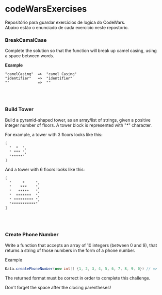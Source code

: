 # codeWarsExercises
Repositório para guardar exercícios de logica do CodeWars. <br>
Abaixo estão o enunciado de cada exercício neste repostório.

### BreakCamalCase
Complete the solution so that the function will break up camel casing, using a space between words.

<strong>Example</strong>
```
"camelCasing"  =>  "camel Casing"
"identifier"   =>  "identifier"
""             =>  ""
```
<br>
<br>

### Build Tower
Build a pyramid-shaped tower, as an array/list of strings, given a positive integer number of floors. A tower block is represented with "*" character.

For example, a tower with 3 floors looks like this:
```
[
  "  *  ",
  " *** ", 
  "*****"
]
```
And a tower with 6 floors looks like this:
```
[
  "     *     ", 
  "    ***    ", 
  "   *****   ", 
  "  *******  ", 
  " ********* ", 
  "***********"
]
```
<br>
<br>

### Create Phone Number

Write a function that accepts an array of 10 integers (between 0 and 9), that returns a string of those numbers in the form of a phone number.

Example
```java
Kata.createPhoneNumber(new int[] {1, 2, 3, 4, 5, 6, 7, 8, 9, 0}) // => returns "(123) 456-7890"
```
The returned format must be correct in order to complete this challenge.

Don't forget the space after the closing parentheses!
